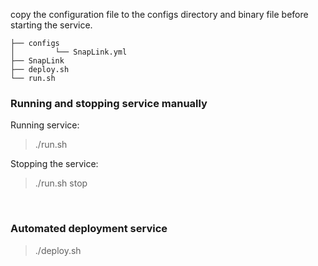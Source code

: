 
copy the configuration file to the configs directory and binary file before starting the service.

```
├── configs
│         └── SnapLink.yml
├── SnapLink
├── deploy.sh
└── run.sh
```

### Running and stopping service manually

Running service:

> ./run.sh

Stopping the service:

> ./run.sh stop

<br>

### Automated deployment service

> ./deploy.sh
